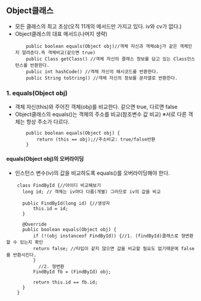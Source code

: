## Object클래스
- 모든 클래스의 최고 조상(오직 11개의 메서드만 가지고 있다. iv와 cv가 없다.)
- Object클래스의 대표 메서드(나머지 생략)
	```
		public boolean equals(Object obj)//객체 자신과 객체obj가 같은 객체인지 알려준다.즉 객체비교(같으면 true)
		public Class getClass() //객체 자신의 클래스 정보를 담고 있는 Class인스턴스를 반환한다.
		public int hashCode() //객체 자신의 해시코드를 반환한다.
		public String toString() //객체 자신의 정보를 문자열로 반환한다.		
	```

### 1. equals(Object obj) 
- 객체 자신(this)와 주어진 객체(obj)를 비교한다. 같으면 true, 다르면 false
- Object클래스의 equals()는 객체의 주소를 비교(참조변수 값 비교)
	※서로 다른 객체는 항상 주소가 다르다.
	```
		public boolean equals(Object obj) {
			return (this == obj);//주소비교: true/false반환
		}
	```
	
#### equals(Object obj)의 오버라이딩
- 인스턴스 변수(iv)의 값을 비교하도록 equals()를 오버라이딩해야 한다.
```
	class FindById {//아이디 비교해보기  
	  long id; // 객체는 iv마다 다름(개별) 그러므로 iv의 값을 비교  
	  
	  public FindById(long id) {//생성자  
		  this.id = id;  
	  }  
	  
	  @Override  
	  public boolean equals(Object obj) {  
	      if (!(obj instanceof FindById)) {//1. (findById)클래스로 형변환 할 수 있는지 확인  
		  return false; //타입이 같지 않으면 값을 비교할 필요도 없기때문에 false를 반환시킨다.  
		  }  
	        //2. 형변환  
		  FindById fb = (FindById) obj;  
		  
		  return this.id == fb.id;  
	  }  
	}
```
